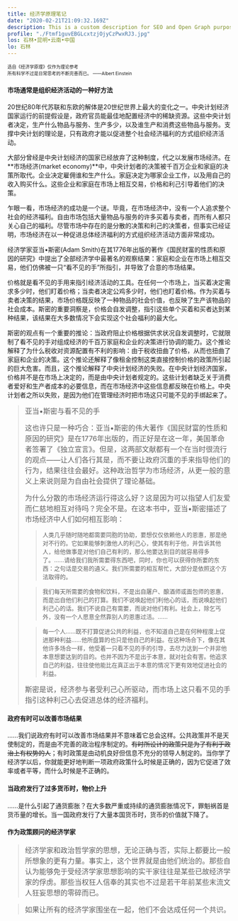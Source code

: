 ```yaml
---
title: 经济学原理笔记
date: "2020-02-21T21:09:32.169Z"
description: This is a custom description for SEO and Open Graph purposes, rather than the default generated excerpt. Simply add a description field to the frontmatter.
profile: "./Ftmf1guvEBGLcxtzjOjyCzPwxRJ3.jpg"
los: 石林•昆明•云南•中国
lo: 石林
---
```


<font size=1 margin-bootom=0>选自《经济学原理》仅作为理论参考</font><br/>
<font size=1 margin-bootom=0>所有科学不过是日常思考的不断完善而已。  ——Albert Einstein</font>

#### 市场通常是组织经济活动的一种好方法
20世纪80年代苏联和东欧的解体是20世纪世界上最大的变化之一。中央计划经济国家运行的前提假设是，政府官员能最佳地配置经济中的稀缺资源。这些中央计划者决定，生产什么物品与服务、生产多少，以及谁生产和消费这些物品与服务。支撑中央计划的理论是，只有政府才能以促进整个社会经济福利的方式组织经济活动。

大部分曾经是中央计划经济的国家已经放弃了这种制度，代之以发展市场经济。在**市场经济(market economy)**中，中央计划者的决策被千百万企业和家庭的决策所取代。企业决定雇佣谁和生产什么。家庭决定为哪家企业工作，以及用自己的收入购买什么。这些企业和家庭在市场上相互交易，价格和利己引导着他们的决策。

乍眼一看，市场经济的成功是一个谜。毕竟，在市场经济中，没有一个人追求整个社会的经济福利。自由市场包括大量物品与服务的许多买着与卖者，而所有人都只关心自己的福利。尽管市场中存在的是分散的决策和利己的决策者，但事实已经证明，市场经济在以一种促进总体经济福利的方式组织经济活动方面非常成功。

经济学家亚当•斯密(Adam Smith)在其1776年出版的著作《国民财富的性质和原因的研究》中提出了全部经济学中最著名的观察结果：家庭和企业在市场上相互交易，他们仿佛被一只“看不见的手”所指引，并导致了合意的市场结果。

价格就是看不见的手用来指引经济活动的工具。在任何一个市场上，当买着决定需求多少时，他们盯着价格；当卖者决定公鸡多少时，他们也盯着价格。作为买着与卖者决策的结果，市场价格既反映了一种物品的社会价值，也反映了生产该物品的社会成本。斯密的重要洞察是，价格会自发调整，指引这些单个买着和买者达到某种结果，该结果在大多数情况下会实现这个社会福利的最大化。

斯密的观点有一个重要的推论：当政府阻止价格根据供求状况自发调整时，它就限制了看不见的手对组成经济的千百万家庭和企业的决策进行协调的能力。这个推论解释了为什么税收对资源配置有不利的影响：由于税收扭曲了价格，从而也扭曲了家庭和企业的决策。这个推论还解释了像租金控制这类直接控制价格的政策所引起的巨大危害。而且，这个推论解释了中央计划经济的失败。在中央计划经济国家，价格并不是在市场上决定的，而是由中央计划者规定的。这些计划者缺乏关于消费者爱好和生产者成本的必要信息，而在市场经济中这些信息都反映在价格上。中央计划者之所以失败，是因为他们在管理经济时把市场这只可能不见的手绑起来了。


> <font size=3>亚当•斯密与看不见的手</font>
>
> <font size=3>这也许只是一种巧合：亚当•斯密的伟大著作《国民财富的性质和原因的研究》是在1776年出版的，而正好是在这一年，美国革命者签署了《独立宣言》。但是，这两部文献都有一个在当时很流行的观点——让人们各行其是，而不要让政府沉重的手来指导他们的行为，结果往往会最好。这种政治哲学为市场经济，从更一般的意义上来说则是为自由社会提供了理论基础。</font>
>
> <font size=3>为什么分散的市场经济运行得这么好？这是因为可以指望人们友爱而仁慈地相互对待吗？完全不是。在这本书中，亚当•斯密描述了市场经济中人们如何相互影响：</font>
>
>> <font size=2>人类几乎随时随地都需要同胞的协助，要想仅仅依赖他人的恩惠，那是绝对不行的。它如果能够刺激他人的利己心，使其有利于他，并告诉其他人，给他做事是对他们自己有利的，那么他要达到目的就容易得多了。......请给我们我所需要得东西吧，同时，你也可以获得你所要的东西：之句话是交易的通义。我们所需要的相互帮忙，大部分是依照这个方法取得的。</font>
>
>> <font size=2>我们每天所需要的食物和饮料，不是出自屠户、酿酒师或面包师的恩惠，而是出自他们利己的打算。我们不说唤起他们利他心的话，而说唤起他们利己心的话。我们不说自己有需要，而说对他们有利。社会上，除乞丐外，没有一个人愿意全然靠别人的恩惠过活。......</font>
>
>> <font size=2>每一个人......既不打算促进公共的利益，也不知道自己是在何种程度上促进那种利益......他所盘算的也只是他自己的利益。在这种场合下，像在其他许多场合一样，他受着一只看不见的手的引导，去尽力达到一个并非他本意想要达到的目的。也并不因为不是出于本意，就对社会有害。他追求自己的利益，往往使他能比在真正出于本意的情况下更有效地促进社会的利益。</font>
>
> <font size=3>斯密是说，经济参与者受利己心所驱动，而市场上这只看不见的手指引这种利己心去促进总体的经济福利。</font>

#### 政府有时可以改善市场结果
......我们说政府有时可以改善市场结果并不意味着它总会这样。公共政策并不是天使制定的，而是由不完善的政治程序制定的。~~有时所设计的政策只是为了有利于政治上有权势的人~~；有时政策是由动机良好但信息不充分的领导人制定的。当你学了经济学以后，你就能更好地判断一项政府政策什么时候是正确的，因为它促进了效率或者平等，而什么时候是不正确的。

#### 当政府发行了过多货币时，物价上升
......是什么引起了通货膨胀？在大多数严重或持续的通货膨胀情况下，罪魁祸首是货币量的增长。当一国政府发行了大量本国货币时，货币的价值就下降了。

#### 作为政策顾问的经济学家

> <font size=3>经济学家和政治哲学家的思想，无论正确与否，实际上都要比一般所想象的更有力量。事实上，这个世界就是由他们统治的。那些自认为能够免于受经济学家思想影响的实干家往往是某些已故经济学家的俘虏。那些当权狂人信奉的其实也不过是若干年前某些末流文人狂妄思想的零碎而已。</font>

> <font size=3>如果让所有的经济学家围坐在一起，他们不会达成任何一个共识。</font>